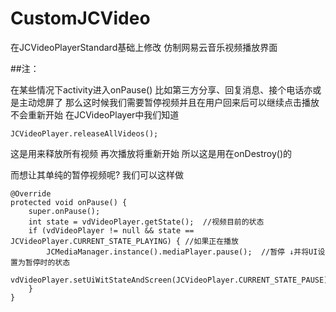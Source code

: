# CustomJCVideo
在JCVideoPlayerStandard基础上修改  仿制网易云音乐视频播放界面





##注：

在某些情况下activity进入onPause()
比如第三方分享、回复消息、接个电话亦或是主动熄屏了
那么这时候我们需要暂停视频并且在用户回来后可以继续点击播放   不会重新开始
在JCVideoPlayer中我们知道
```
JCVideoPlayer.releaseAllVideos();
```
这是用来释放所有视频  再次播放将重新开始
所以这是用在onDestroy()的

而想让其单纯的暂停视频呢?
我们可以这样做
```
@Override
protected void onPause() {
    super.onPause();
    int state = vdVideoPlayer.getState();  //视频目前的状态
    if (vdVideoPlayer != null && state == JCVideoPlayer.CURRENT_STATE_PLAYING) { //如果正在播放
        JCMediaManager.instance().mediaPlayer.pause();  //暂停 ↓并将UI设置为暂停时的状态
        vdVideoPlayer.setUiWitStateAndScreen(JCVideoPlayer.CURRENT_STATE_PAUSE);
    }
}
```
